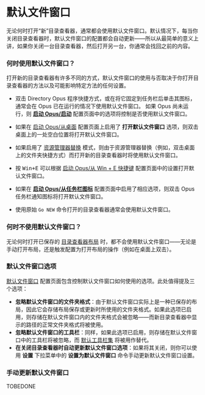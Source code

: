 # 默认文件窗口

无论何时打开“新”目录查看器，通常都会使用默认文件窗口。默认情况下，每当你关闭目录查看器时，默认文件窗口的配置都会自动更新——所以从最简单的意义上讲，如果你关闭一台目录查看器，然后打开另一台，你通常会找回之前的内容。

### 何时使用默认文件窗口？

打开新的目录查看器有许多不同的方式，默认文件窗口的使用与否取决于你打开目录查看器的方法以及可能影响特定方法的任何设置。

- 双击 Directory Opus 程序快捷方式，或在将它固定到任务栏后单击其图标，通常会在 Opus 已在运行的情况下使用默认文件窗口。
如果 Opus 尚未运行，则 **[启动 Opus/启动](/Manual/preferences/preferences_categories/launching_opus/launching_opus_on_startup.zh.md)** 配置页面中的选项将控制是否使用默认文件窗口。

- 如果在 [启动 Opus/从桌面](/Manual/preferences/preferences_categories/launching_opus/launching_opus_from_the_desktop.zh.md) 配置页面上启用了 **打开默认文件窗口** 选项，则双击桌面上的一处空白位置将打开默认文件窗口。
- 如果启用了 [资源管理器替换](../explorer_replacement.zh.md) 模式，则由于资源管理器替换（例如，双击桌面上的文件夹快捷方式）而打开新的目录查看器时将使用默认文件窗口。
- 按 <kbd>Win+E</kbd> 可以根据 [启动 Opus/从 Win + E 快捷键](/Manual/preferences/preferences_categories/launching_opus/launching_opus_from_the_win-e_hotkey.zh.md) 配置页面中的设置打开默认文件窗口。
- 如果在 **[启动 Opus/从任务栏图标](/Manual/preferences/preferences_categories/launching_opus/launching_opus_from_the_taskbar_icon.zh.md)** 配置页面中启用了相应选项，则双击 Opus 任务栏通知图标将打开默认文件窗口。
- 使用原始 `Go NEW` 命令打开的目录查看器通常会使用默认文件窗口。

### 何时不使用默认文件窗口？

无论何时打开已保存的 [目录查看器布局](layouts/README.zh.md) 时，都不会使用默认文件窗口——无论是手动打开布局，还是触发配置为打开布局的操作（例如在桌面上双击）。

### 默认文件窗口选项

[默认文件窗口](/Manual/preferences/preferences_categories/layouts_and_styles/default_lister.zh.md) 配置页面包含控制默认文件窗口如何使用的选项。此处值得提及三个选项：

- **忽略默认文件窗口的文件夹格式**：由于默认文件窗口实际上是一种已保存的布局，因此它会存储布局保存或更新时所使用的文件夹格式。如果此选项已启用，则存储在默认文件窗口内的文件夹格式会被忽略——而新目录查看器中显示的路径的正常文件夹格式将被使用。
- **忽略默认文件窗口的工具栏**：同样，如果此选项已启用，则存储在默认文件窗口中的工具栏将被忽略，而 [默认工具栏集](toolbars/the_default_toolbars/README.zh.md) 将被用作替代。
- **在关闭目录查看器时自动更新默认文件窗口选项**：如果将其关闭，则你可以使用 **设置** 下拉菜单中的 **设置为默认文件窗口** 命令手动更新默认文件窗口设置。

### 手动更新默认文件窗口

TOBEDONE